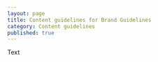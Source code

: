 ```yaml
---
layout: page
title: Content guidelines for Brand Guidelines
category: Content guidelines
published: true
---
```


<p>Text</p>